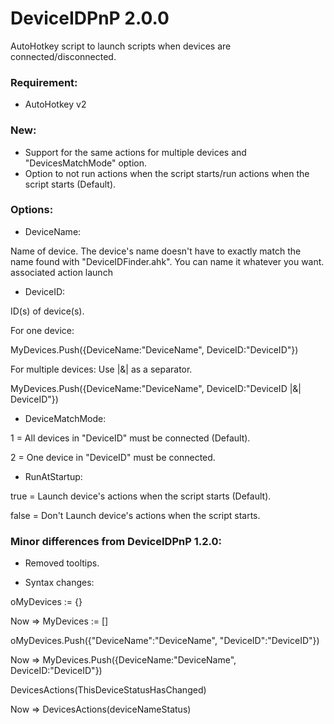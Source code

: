 # DeviceIDPnP 2.0.0
AutoHotkey script to launch scripts when devices are connected/disconnected.

### Requirement:
* AutoHotkey v2

### New:
* Support for the same actions for multiple devices and "DevicesMatchMode" option.
* Option to not run actions when the script starts/run actions when the script starts (Default).

### Options:

* DeviceName:

Name of device. The device's name doesn't have to exactly match the name found with "DeviceIDFinder.ahk". You can name it whatever you want.
associated action launch

* DeviceID:

ID(s) of device(s).

For one device:

MyDevices.Push({DeviceName:"DeviceName", DeviceID:"DeviceID"})

For multiple devices: Use |&| as a separator.

MyDevices.Push({DeviceName:"DeviceName", DeviceID:"DeviceID |&| DeviceID"})

* DeviceMatchMode:

1 = All devices in "DeviceID" must be connected (Default).

2 = One device in "DeviceID" must be connected.

* RunAtStartup:

true = Launch device's actions when the script starts (Default). 

false = Don't Launch device's actions when the script starts.


### Minor differences from DeviceIDPnP 1.2.0:
* Removed tooltips.

* Syntax changes:

oMyDevices := {} 

Now => MyDevices := []


oMyDevices.Push({"DeviceName":"DeviceName", "DeviceID":"DeviceID"}) 

Now => MyDevices.Push({DeviceName:"DeviceName", DeviceID:"DeviceID"})


DevicesActions(ThisDeviceStatusHasChanged) 

Now => DevicesActions(deviceNameStatus)
